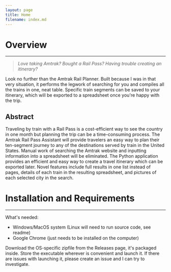 ```yaml
---
layout: page
title: Home
filename: index.md
---
```


# Overview
---
> *Love taking Amtrak?*
> *Bought a Rail Pass?*
> *Having trouble creating an itinerary?*

Look no further than the Amtrak Rail Planner. Built because I was in that very situation, it performs the legwork of searching for you and compiles all the trains in one, neat table. Specific train segments can be saved to your itinerary, which will be exported to a spreadsheet once you're happy with the trip.

## Abstract

Traveling by train with a Rail Pass is a cost-efficient way to see the country in one month but planning the trip can be a time-consuming process. The Amtrak Rail Pass Assistant will provide travelers an easy way to plan their ten-segment journey to any of the destinations served by train in the United States. Manual work of searching the Amtrak website and inputting information into a spreadsheet will be eliminated. The Python application provides an efficient and easy way to create a travel itinerary which can be exported later. Novel features include full results in one list instead of pages, details of each train in the resulting spreadsheet, and pictures of each selected city in the search.

# Installation and Requirements
---
What's needed:
- Windows/MacOS system (Linux will need to run source code, see readme)
- Google Chrome (just needs to be installed on the computer)

Download the OS-specific zipfile from the Releases page, it's packaged inside. Store the executable wherever is convenient and launch it. If there are issues with launching it, please create an issue and I can try to investigate.